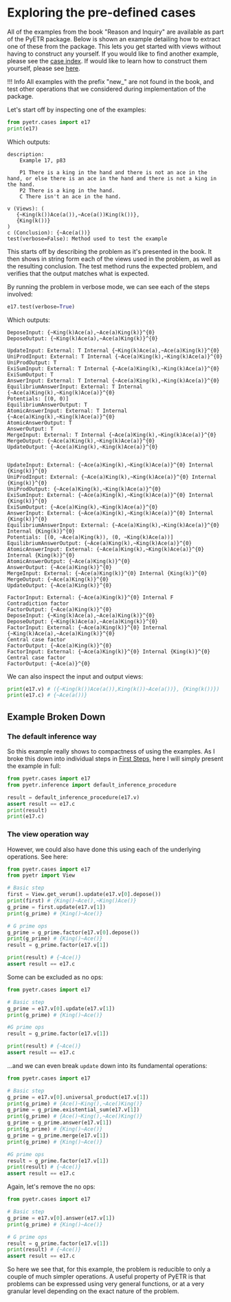 # Exploring the pre-defined cases

All of the examples from the book "Reason and Inquiry" are available as part of the PyETR package. Below is shown an example detailing how to extract one of these from the package. This lets you get started with views without having to construct any yourself. If you would like to find another example, please see the [case index](../reference/case_index.md). If would like to learn how to construct them yourself, please see [here](./view_construction.md).

!!! Info
    All examples with the prefix "new_" are not found in the book, and test other operations that we considered during implementation of the package.

Let's start off by inspecting one of the examples:

```py
from pyetr.cases import e17
print(e17)
```
Which outputs:
```
description:
    Example 17, p83

    P1 There is a king in the hand and there is not an ace in the hand, or else there is an ace in the hand and there is not a king in the hand.
    P2 There is a king in the hand.
    C There isn't an ace in the hand.
    
v (Views): (
   {~King(k())Ace(a()),~Ace(a())King(k())},
   {King(k())}
)
c (Conclusion): {~Ace(a())}
test(verbose=False): Method used to test the example
```

This starts off by describing the problem as it's presented in the book. It then shows in string form each of the views used in the problem, as well as the resulting conclusion. The test method runs the expected problem, and verifies that the output matches what is expected.

By running the problem in verbose mode, we can see each of the steps involved:

```python
e17.test(verbose=True)
```
Which outputs:
```
DeposeInput: {~King(k)Ace(a),~Ace(a)King(k)}^{0}
DeposeOutput: {~King(k)Ace(a),~Ace(a)King(k)}^{0}

UpdateInput: External: T Internal {~King(k)Ace(a),~Ace(a)King(k)}^{0}
UniProdInput: External: T Internal {~Ace(a)King(k),~King(k)Ace(a)}^{0}
UniProdOutput: T
ExiSumInput: External: T Internal {~Ace(a)King(k),~King(k)Ace(a)}^{0}
ExiSumOutput: T
AnswerInput: External: T Internal {~Ace(a)King(k),~King(k)Ace(a)}^{0}
EquilibriumAnswerInput: External: T Internal {~Ace(a)King(k),~King(k)Ace(a)}^{0}
Potentials: [(0, 0)]
EquilibriumAnswerOutput: T
AtomicAnswerInput: External: T Internal {~Ace(a)King(k),~King(k)Ace(a)}^{0}
AtomicAnswerOutput: T
AnswerOutput: T
MergeInput: External: T Internal {~Ace(a)King(k),~King(k)Ace(a)}^{0}
MergeOutput: {~Ace(a)King(k),~King(k)Ace(a)}^{0}
UpdateOutput: {~Ace(a)King(k),~King(k)Ace(a)}^{0}


UpdateInput: External: {~Ace(a)King(k),~King(k)Ace(a)}^{0} Internal {King(k)}^{0}
UniProdInput: External: {~Ace(a)King(k),~King(k)Ace(a)}^{0} Internal {King(k)}^{0}
UniProdOutput: {~Ace(a)King(k),~King(k)Ace(a)}^{0}
ExiSumInput: External: {~Ace(a)King(k),~King(k)Ace(a)}^{0} Internal {King(k)}^{0}
ExiSumOutput: {~Ace(a)King(k),~King(k)Ace(a)}^{0}
AnswerInput: External: {~Ace(a)King(k),~King(k)Ace(a)}^{0} Internal {King(k)}^{0}
EquilibriumAnswerInput: External: {~Ace(a)King(k),~King(k)Ace(a)}^{0} Internal {King(k)}^{0}
Potentials: [(0, ~Ace(a)King(k)), (0, ~King(k)Ace(a))]
EquilibriumAnswerOutput: {~Ace(a)King(k),~King(k)Ace(a)}^{0}
AtomicAnswerInput: External: {~Ace(a)King(k),~King(k)Ace(a)}^{0} Internal {King(k)}^{0}
AtomicAnswerOutput: {~Ace(a)King(k)}^{0}
AnswerOutput: {~Ace(a)King(k)}^{0}
MergeInput: External: {~Ace(a)King(k)}^{0} Internal {King(k)}^{0}
MergeOutput: {~Ace(a)King(k)}^{0}
UpdateOutput: {~Ace(a)King(k)}^{0}

FactorInput: External: {~Ace(a)King(k)}^{0} Internal F
Contradiction factor
FactorOutput: {~Ace(a)King(k)}^{0}
DeposeInput: {~King(k)Ace(a),~Ace(a)King(k)}^{0}
DeposeOutput: {~King(k)Ace(a),~Ace(a)King(k)}^{0}
FactorInput: External: {~Ace(a)King(k)}^{0} Internal {~King(k)Ace(a),~Ace(a)King(k)}^{0}
Central case factor
FactorOutput: {~Ace(a)King(k)}^{0}
FactorInput: External: {~Ace(a)King(k)}^{0} Internal {King(k)}^{0}
Central case factor
FactorOutput: {~Ace(a)}^{0}
```

We can also inspect the input and output views:

```python
print(e17.v) # ({~King(k())Ace(a()),King(k())~Ace(a())}, {King(k())})
print(e17.c) # {~Ace(a())}
```

## Example Broken Down
### The default inference way

So this example really shows to compactness of using the examples. As I broke this down into individual steps in [First Steps](./first_steps.md), here I will simply present the example in full:

```py
from pyetr.cases import e17
from pyetr.inference import default_inference_procedure

result = default_inference_procedure(e17.v)
assert result == e17.c
print(result)
print(e17.c)
```
### The view operation way

However, we could also have done this using each of the underlying operations. See here:

```py
from pyetr.cases import e17
from pyetr import View

# Basic step
first = View.get_verum().update(e17.v[0].depose())
print(first) # {King()~Ace(),~King()Ace()}
g_prime = first.update(e17.v[1])
print(g_prime) # {King()~Ace()}

# G prime ops
g_prime = g_prime.factor(e17.v[0].depose())
print(g_prime) # {King()~Ace()}
result = g_prime.factor(e17.v[1])

print(result) # {~Ace()}
assert result == e17.c
```

Some can be excluded as no ops:

```py
from pyetr.cases import e17

# Basic step
g_prime = e17.v[0].update(e17.v[1])
print(g_prime) # {King()~Ace()}

#G prime ops
result = g_prime.factor(e17.v[1])

print(result) # {~Ace()}
assert result == e17.c
```

...and we can even break `update` down into its fundamental operations:

```py
from pyetr.cases import e17

# Basic step
g_prime = e17.v[0].universal_product(e17.v[1])
print(g_prime) # {Ace()~King(),~Ace()King()}
g_prime = g_prime.existential_sum(e17.v[1])
print(g_prime) # {Ace()~King(),~Ace()King()}
g_prime = g_prime.answer(e17.v[1])
print(g_prime) # {King()~Ace()}
g_prime = g_prime.merge(e17.v[1])
print(g_prime) # {King()~Ace()}

#G prime ops
result = g_prime.factor(e17.v[1])
print(result) # {~Ace()}
assert result == e17.c
```
Again, let's remove the no ops:

```py
from pyetr.cases import e17

# Basic step
g_prime = e17.v[0].answer(e17.v[1])
print(g_prime) # {King()~Ace()}

# G prime ops
result = g_prime.factor(e17.v[1])
print(result) # {~Ace()}
assert result == e17.c
```

So here we see that, for this example, the problem is reducible to only a couple of much simpler operations. A useful property of PyETR is that problems can be expressed using very general functions, or at a very granular level depending on the exact nature of the problem.
